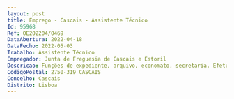 ```yaml
--- 
layout: post
title: Emprego - Cascais - Assistente Técnico
Id: 95968
Ref: OE202204/0469
DataAbertura: 2022-04-18
DataFecho: 2022-05-03
Trabalho: Assistente Técnico
Empregador: Junta de Freguesia de Cascais e Estoril
Descricao: Funções de expediente, arquivo, economato, secretaria. Efetuar atendimento geral sempre que necessário, assegurar a transmissão da comunicação entre a Junta e os utentes, através do registo e arquivo de expediente e outras formas de comunicação.
CodigoPostal: 2750-319 CASCAIS
Concelho: Cascais
Distrito: Lisboa
--- 
```

